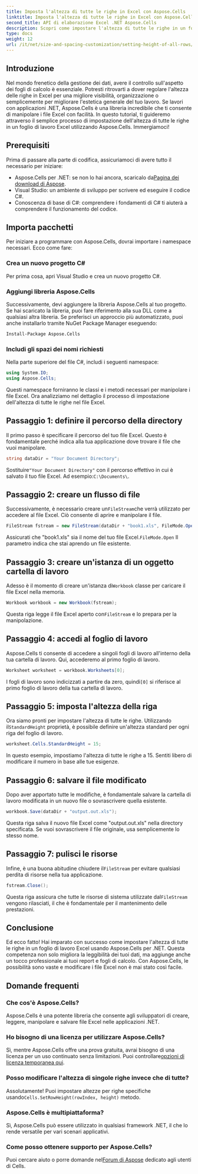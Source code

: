 ```yaml
---
title: Imposta l'altezza di tutte le righe in Excel con Aspose.Cells
linktitle: Imposta l'altezza di tutte le righe in Excel con Aspose.Cells
second_title: API di elaborazione Excel .NET Aspose.Cells
description: Scopri come impostare l'altezza di tutte le righe in un foglio di lavoro Excel utilizzando Aspose.Cells per .NET con questo tutorial completo passo dopo passo
type: docs
weight: 12
url: /it/net/size-and-spacing-customization/setting-height-of-all-rows/
---
```

## Introduzione
Nel mondo frenetico della gestione dei dati, avere il controllo sull'aspetto dei fogli di calcolo è essenziale. Potresti ritrovarti a dover regolare l'altezza delle righe in Excel per una migliore visibilità, organizzazione o semplicemente per migliorare l'estetica generale del tuo lavoro. Se lavori con applicazioni .NET, Aspose.Cells è una libreria incredibile che ti consente di manipolare i file Excel con facilità. In questo tutorial, ti guideremo attraverso il semplice processo di impostazione dell'altezza di tutte le righe in un foglio di lavoro Excel utilizzando Aspose.Cells. Immergiamoci!
## Prerequisiti
Prima di passare alla parte di codifica, assicuriamoci di avere tutto il necessario per iniziare:
-  Aspose.Cells per .NET: se non lo hai ancora, scaricalo da[Pagina dei download di Aspose](https://releases.aspose.com/cells/net/).
- Visual Studio: un ambiente di sviluppo per scrivere ed eseguire il codice C#.
- Conoscenza di base di C#: comprendere i fondamenti di C# ti aiuterà a comprendere il funzionamento del codice.
## Importa pacchetti
Per iniziare a programmare con Aspose.Cells, dovrai importare i namespace necessari. Ecco come fare:
### Crea un nuovo progetto C#
Per prima cosa, apri Visual Studio e crea un nuovo progetto C#.
### Aggiungi libreria Aspose.Cells
Successivamente, devi aggiungere la libreria Aspose.Cells al tuo progetto. Se hai scaricato la libreria, puoi fare riferimento alla sua DLL come a qualsiasi altra libreria.
Se preferisci un approccio più automatizzato, puoi anche installarlo tramite NuGet Package Manager eseguendo:
```bash
Install-Package Aspose.Cells
```
### Includi gli spazi dei nomi richiesti
Nella parte superiore del file C#, includi i seguenti namespace:
```csharp
using System.IO;
using Aspose.Cells;
```
Questi namespace forniranno le classi e i metodi necessari per manipolare i file Excel.
Ora analizziamo nel dettaglio il processo di impostazione dell'altezza di tutte le righe nel file Excel.
## Passaggio 1: definire il percorso della directory
Il primo passo è specificare il percorso del tuo file Excel. Questo è fondamentale perché indica alla tua applicazione dove trovare il file che vuoi manipolare.
```csharp
string dataDir = "Your Document Directory";
```
 Sostituire`"Your Document Directory"` con il percorso effettivo in cui è salvato il tuo file Excel. Ad esempio:`C:\Documents\`.
## Passaggio 2: creare un flusso di file
 Successivamente, è necessario creare un`FileStream`che verrà utilizzato per accedere al file Excel. Ciò consente di aprire e manipolare il file.
```csharp
FileStream fstream = new FileStream(dataDir + "book1.xls", FileMode.Open);
```
 Assicurati che "book1.xls" sia il nome del tuo file Excel.`FileMode.Open` Il parametro indica che stai aprendo un file esistente.
## Passaggio 3: creare un'istanza di un oggetto cartella di lavoro
 Adesso è il momento di creare un'istanza di`Workbook` classe per caricare il file Excel nella memoria.
```csharp
Workbook workbook = new Workbook(fstream);
```
 Questa riga legge il file Excel aperto con`FileStream` e lo prepara per la manipolazione.
## Passaggio 4: accedi al foglio di lavoro
Aspose.Cells ti consente di accedere a singoli fogli di lavoro all'interno della tua cartella di lavoro. Qui, accederemo al primo foglio di lavoro.
```csharp
Worksheet worksheet = workbook.Worksheets[0];
```
 I fogli di lavoro sono indicizzati a partire da zero, quindi`[0]` si riferisce al primo foglio di lavoro della tua cartella di lavoro.
## Passaggio 5: imposta l'altezza della riga
 Ora siamo pronti per impostare l'altezza di tutte le righe. Utilizzando il`StandardHeight` proprietà, è possibile definire un'altezza standard per ogni riga del foglio di lavoro.
```csharp
worksheet.Cells.StandardHeight = 15;
```
In questo esempio, impostiamo l'altezza di tutte le righe a 15. Sentiti libero di modificare il numero in base alle tue esigenze.
## Passaggio 6: salvare il file modificato
Dopo aver apportato tutte le modifiche, è fondamentale salvare la cartella di lavoro modificata in un nuovo file o sovrascrivere quella esistente.
```csharp
workbook.Save(dataDir + "output.out.xls");
```
Questa riga salva il nuovo file Excel come "output.out.xls" nella directory specificata. Se vuoi sovrascrivere il file originale, usa semplicemente lo stesso nome.
## Passaggio 7: pulisci le risorse
 Infine, è una buona abitudine chiudere il`FileStream` per evitare qualsiasi perdita di risorse nella tua applicazione.
```csharp
fstream.Close();
```
 Questa riga assicura che tutte le risorse di sistema utilizzate dal`FileStream` vengono rilasciati, il che è fondamentale per il mantenimento delle prestazioni.
## Conclusione
Ed ecco fatto! Hai imparato con successo come impostare l'altezza di tutte le righe in un foglio di lavoro Excel usando Aspose.Cells per .NET. Questa competenza non solo migliora la leggibilità dei tuoi dati, ma aggiunge anche un tocco professionale ai tuoi report e fogli di calcolo. Con Aspose.Cells, le possibilità sono vaste e modificare i file Excel non è mai stato così facile.
## Domande frequenti
### Che cos'è Aspose.Cells?
Aspose.Cells è una potente libreria che consente agli sviluppatori di creare, leggere, manipolare e salvare file Excel nelle applicazioni .NET.
### Ho bisogno di una licenza per utilizzare Aspose.Cells?
 Sì, mentre Aspose.Cells offre una prova gratuita, avrai bisogno di una licenza per un uso continuato senza limitazioni. Puoi controllare[opzioni di licenza temporanea qui](https://purchase.aspose.com/temporary-license/).
### Posso modificare l'altezza di singole righe invece che di tutte?
 Assolutamente! Puoi impostare altezze per righe specifiche usando`Cells.SetRowHeight(rowIndex, height)` metodo.
### Aspose.Cells è multipiattaforma?
Sì, Aspose.Cells può essere utilizzato in qualsiasi framework .NET, il che lo rende versatile per vari scenari applicativi.
### Come posso ottenere supporto per Aspose.Cells?
 Puoi cercare aiuto o porre domande nel[Forum di Aspose](https://forum.aspose.com/c/cells/9) dedicato agli utenti di Cells.